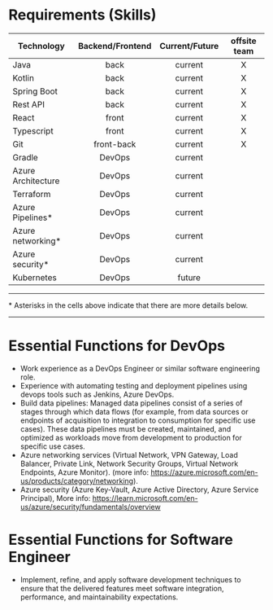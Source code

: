 # Requirements (Skills)

| Technology         | Backend/Frontend | Current/Future | offsite team |
| ------------------ | :--------------: | :------------: | :----------: |
| Java               |       back       |    current     |      X       |
| Kotlin             |       back       |    current     |      X       |
| Spring Boot        |       back       |    current     |      X       |
| Rest API           |       back       |    current     |      X       |
| React              |      front       |    current     |      X       |
| Typescript         |      front       |    current     |      X       |
| Git                |    front-back    |    current     |      X       |
| Gradle             |      DevOps      |    current     |              |
| Azure Architecture |      DevOps      |    current     |              |
| Terraform          |      DevOps      |    current     |              |
| Azure Pipelines\*  |      DevOps      |    current     |              |
| Azure networking\* |      DevOps      |    current     |              |
| Azure security\*   |      DevOps      |    current     |              |
| Kubernetes         |      DevOps      |     future     |              |

---

\* Asterisks in the cells above indicate that there are more details below.

---

# Essential Functions for DevOps

- Work experience as a DevOps Engineer or similar software engineering role.
- Experience with automating testing and deployment pipelines using devops tools such as Jenkins, Azure DevOps.
- Build data pipelines: Managed data pipelines consist of a series of stages through which data flows (for example, from data sources or endpoints of acquisition to integration to consumption for specific use cases). These data pipelines must be created, maintained, and optimized as workloads move from development to production for specific use cases.
- Azure networking services (Virtual Network, VPN Gateway, Load Balancer, Private Link, Network Security Groups, Virtual Network Endpoints, Azure Monitor). (more info: https://azure.microsoft.com/en-us/products/category/networking).
- Azure security (Azure Key-Vault, Azure Active Directory, Azure Service Principal), More info: https://learn.microsoft.com/en-us/azure/security/fundamentals/overview

# Essential Functions for Software Engineer

- Implement, refine, and apply software development techniques to ensure that the delivered features meet software integration, performance, and maintainability expectations.

